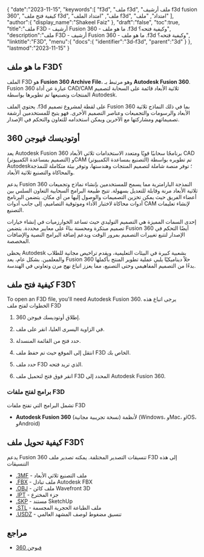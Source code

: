 {
   "date":"2023-11-15",
   "keywords":[
"f3d",
"ملف f3d",
"ملف أرشيف f3d fusion 360",
"كيفية فتح ملف f3d",
"ملف",
"امتداد الملف f3d",
"امتداد",
"ملف"
],
   "author":{
      "display_name":"Shakeel Faiz"
},
   "draft":"false",
   "toc":true,
   "title":"ملف F3D - أرشيف Fusion 360 - ما هو ملف .f3d وكيفية فتحه؟",
   "description":"ملف F3D - أرشيف Fusion 360 - ما هو ملف .f3d وكيفية فتحه؟",
   "linktitle":"F3D",
   "menu":{
      "docs":{
         "identifier":"3d-f3d",
         "parent":"3d"
}
},
   "lastmod":"2023-11-15"
}

## ما هو ملف F3D؟

الملف F3D هو **Fusion 360 Archive File**، وهو مرتبط بـ **Autodesk Fusion 360**. Fusion 360 عبارة عن أداة CAD/CAM ثلاثية الأبعاد قائمة على السحابة لتصميم المنتجات وتصنيعها تم تطويرها بواسطة Autodesk.

يحتوي الملف .f3d على لقطة لمشروع تصميم Fusion 360 بما في ذلك النماذج ثلاثية الأبعاد والرسومات والتجميعات وعناصر التصميم الأخرى. فهو يتيح للمستخدمين أرشفة تصميماتهم ومشاركتها مع الآخرين ويمكن استخدامه للتعاون والتحكم في الإصدار.

## أوتوديسك فيوجن 360

يعد Autodesk Fusion 360 برنامجًا سحابيًا قويًا ومتعدد الاستخدامات ثلاثي الأبعاد CAD (التصميم بمساعدة الكمبيوتر) وCAM (التصنيع بمساعدة الكمبيوتر) تم تطويره بواسطة Autodesk؛ توفر منصة شاملة لتصميم المنتجات وهندستها، وتوفر بيئة متكاملة للنمذجة والمحاكاة والتصنيع ثلاثية الأبعاد.

يدعم Fusion 360 النمذجة البارامترية مما يسمح للمستخدمين بإنشاء نماذج وتجميعات ثلاثية الأبعاد مرنة وقابلة للتعديل بسهولة. تتيح طبيعة البرامج السحابية التعاون السلس بين أعضاء الفريق حيث يمكن تخزين التصميمات والوصول إليها من أي مكان. يتضمن البرنامج أدوات محاكاة لاختبار الأداء وموثوقية التصاميم، إلى جانب أدوات CAM لإنشاء تعليمات التصنيع.

إحدى السمات المميزة هي التصميم التوليدي حيث تساعد الخوارزميات في إنشاء خيارات تصميم مبتكرة ومحسنة بناءً على معايير محددة. يتضمن Fusion 360 أيضًا التحكم في الإصدار لتتبع تغييرات التصميم بمرور الوقت ويدعم إضافة البرامج النصية والإضافات المخصصة.

يحظى Autodesk بشعبية كبيرة في البيئات التعليمية، ويقدم تراخيص مجانية للطلاب والمعلمين. بشكل عام، يعد Fusion 360 حلاً ديناميكيًا يلبي عملية تطوير المنتج بأكملها بدءًا من التصميم المفاهيمي وحتى التصنيع، مما يعزز اتباع نهج مرن وتعاوني في الهندسة.

## كيفية فتح ملف F3D؟

To open an F3D file, you'll need Autodesk Fusion 360. يرجى اتباع هذه الخطوات لفتح ملف F3D

1. إطلاق أوتوديسك فيوجن 360.

1. في الزاوية اليسرى العليا، انقر على ملف.

1. حدد فتح من القائمة المنسدلة.

1. انتقل إلى الموقع حيث تم حفظ ملف F3D الخاص بك.

1. حدد ملف F3D الذي تريد فتحه.

1. انقر فوق فتح لتحميل ملف F3D المحدد إلى Autodesk Fusion 360.

### برامج لفتح ملفات F3D

تشمل البرامج التي تفتح ملفات F3D

- **Autodesk Fusion 360** (نسخة تجريبية مجانية) لأنظمة (Windows، وMac، وiOS، وAndroid)

## كيفية تحويل ملف F3D؟

يدعم Fusion 360 تنسيقات التصدير المختلفة. يمكنه تصدير ملف F3D إلى هذه التنسيقات

- [.3MF](/3d/3mf/) - ملف التصنيع ثلاثي الأبعاد
- [.FBX](/3d/fbx/) - ملف تبادل Autodesk FBX
- [.OBJ](/3d/obj/) - ملف كائن Wavefront 3D
- [.IPT](/3d/ipt/) - جزء المخترع
- [.SKP](/image/skp/) - مستند SketchUp
- [.STL](/cad/stl/) - ملف الطباعة الحجرية المجسمة
- [.USDZ](/3d/usdz/) - تنسيق مضغوط لوصف المشهد العالمي

## مراجع
* [فيوجن 360](https://en.wikipedia.org/wiki/Fusion_360)


